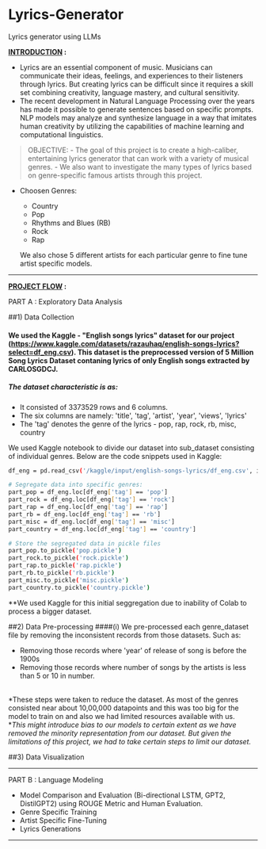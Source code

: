 # Lyrics-Generator
Lyrics generator using LLMs

<b> <u> INTRODUCTION</u> :</b>

  - Lyrics are an essential component of music. Musicians can communicate their ideas, feelings, and experiences to their listeners through lyrics. But creating lyrics can be difficult since it requires a skill set combining creativity, language mastery, and cultural sensitivity. 
  - The recent development in Natural Language Processing over the years has made it possible to generate sentences based on specific prompts. NLP models may analyze and synthesize language in a way that imitates human creativity by utilizing the capabilities of machine learning and computational linguistics.

> OBJECTIVE:
    - The goal of this project is to create a high-caliber, entertaining lyrics generator that can work with a variety of musical genres. 
    - We also want to investigate the many types of lyrics based on genre-specific famous artists through this project.

* Choosen Genres: 
  * Country 
  * Pop 
  * Rhythms and Blues (RB) 
  * Rock 
  * Rap 

  We also chose 5 different artists for each particular genre to fine tune artist specific models. 
________________________________________________

<b> <u>PROJECT FLOW</u> : </b>

PART A : Exploratory Data Analysis 
> 
  ##1) Data Collection
  #### We used the Kaggle - "English songs lyrics" dataset for our project (https://www.kaggle.com/datasets/razauhaq/english-songs-lyrics?select=df_eng.csv). This dataset is the preprocessed version of 5 Million Song Lyrics Dataset contaning lyrics of only English songs extracted by CARLOSGDCJ.
  
  ##### The dataset characteristic is as:
   
  
  * It consisted of 3373529 rows and 6 columns.
  * The six columns are namely: 'title', 'tag', 'artist', 'year', 'views', 'lyrics'
  * The 'tag' denotes the genre of the lyrics - pop, rap,  rock, rb, misc,
  country 
  
  We used Kaggle notebook to divide our dataset into sub_dataset consisting of individual genres. Below are the code snippets used in Kaggle:
  
  
  ```bash
  df_eng = pd.read_csv('/kaggle/input/english-songs-lyrics/df_eng.csv', index_col = False)
  
  # Segregate data into specific genres:
  part_pop = df_eng.loc[df_eng['tag'] == 'pop']
  part_rock = df_eng.loc[df_eng['tag'] == 'rock']
  part_rap = df_eng.loc[df_eng['tag'] == 'rap']
  part_rb = df_eng.loc[df_eng['tag'] == 'rb']
  part_misc = df_eng.loc[df_eng['tag'] == 'misc']
  part_country = df_eng.loc[df_eng['tag'] == 'country']
  
  # Store the segregated data in pickle files
  part_pop.to_pickle('pop.pickle')
  part_rock.to_pickle('rock.pickle')
  part_rap.to_pickle('rap.pickle')
  part_rb.to_pickle('rb.pickle')
  part_misc.to_pickle('misc.pickle')
  part_country.to_pickle('country.pickle')
  ```
  
  **We used Kaggle for this initial seggregation due to inability of Colab to process a bigger dataset.
  
  ##2) Data Pre-processing
  ####(i) We pre-processed each genre_dataset file by removing the inconsistent records from those datasets.
  Such as:
  
  
  *   Removing those records where 'year' of release of song is before the 1900s 
  *   Removing those records where number of songs by the artists is less than 5 or 10 in number.
  
  <br>*These steps were taken to reduce the dataset. As most of the genres consisted near about 10,00,000 datapoints and this was too big for the model to train on and also we had limited resources available with us.
  <br>**This might introduce bias to our models to certain extent as we have removed the minority representation from our dataset. But given the limitations of this project, we had to take certain steps to limit our dataset.*
  
  ##3) Data Visualization

>
________________________________________________
PART B : Language Modeling
> 
  * Model Comparison and Evaluation (Bi-directional LSTM, GPT2, DistilGPT2) using ROUGE Metric and Human Evaluation.
  * Genre Specific Training
  * Artist Specific Fine-Tuning
  * Lyrics Generations
_____________________________________________
